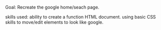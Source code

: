 Goal: Recreate the google home/seach page.

skills used: ability to create a function HTML document.
             using basic CSS skills to move/edit elements to look like google.